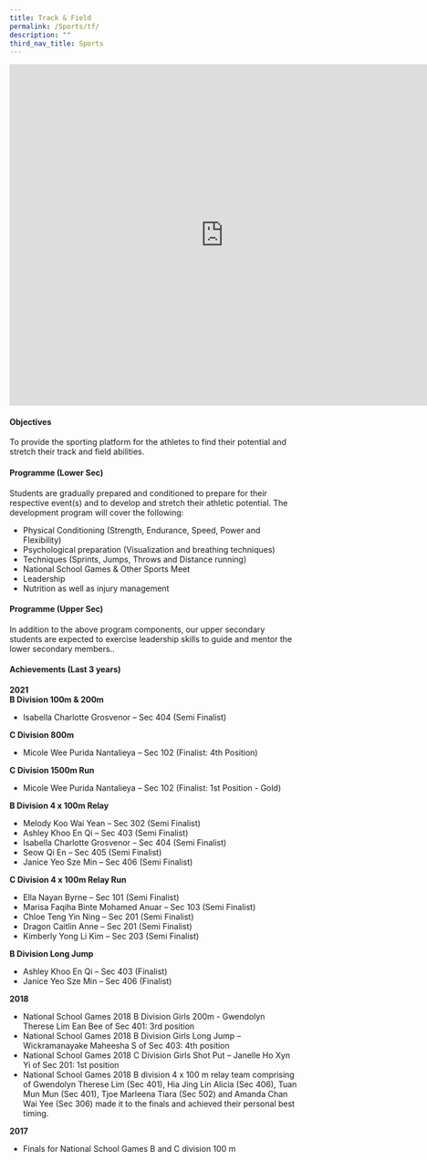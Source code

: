 ```yaml
---
title: Track & Field
permalink: /Sports/tf/
description: ""
third_nav_title: Sports
---
```

<iframe allowfullscreen="true" height="599" width="750" frameborder="0" src="https://docs.google.com/presentation/d/e/2PACX-1vSfVEofg5ILZSJndwh5_LYrgSbE7zr6z4JKkErFPB7NQw-sbzbh-RJDXk4N2Y59TM__v8eYnQczNC3H/embed?start=false&amp;loop=true&amp;delayms=3000"></iframe>

#### Objectives

To provide the sporting platform for the athletes to find their potential and stretch their track and field abilities.

#### Programme (Lower Sec)

Students are gradually prepared and conditioned to prepare for their respective event(s) and to develop and stretch their athletic potential. The development program will cover the following:

* Physical Conditioning (Strength, Endurance, Speed, Power and Flexibility)
* Psychological preparation (Visualization and breathing techniques)
* Techniques (Sprints, Jumps, Throws and Distance running)
* National School Games & Other Sports Meet
* Leadership
* Nutrition as well as injury management


#### Programme (Upper Sec)

In addition to the above program components, our upper secondary students are expected to exercise leadership skills to guide and mentor the lower secondary members..

#### Achievements (Last 3 years)

**2021**  <br>
**B Division 100m &amp; 200m**&nbsp;<br>
*   Isabella Charlotte Grosvenor – Sec 404 (Semi Finalist)

**C Division 800m**&nbsp;<br>
*   Micole Wee Purida Nantalieya – Sec 102 (Finalist: 4th Position)

**C Division 1500m Run**<br>
*   Micole Wee Purida Nantalieya – Sec 102 (Finalist: 1st Position - Gold)

**B Division 4 x 100m Relay**&nbsp;<br>
*   Melody Koo Wai Yean – Sec 302 (Semi Finalist)
*   Ashley Khoo En Qi – Sec 403 (Semi Finalist)
*   Isabella Charlotte Grosvenor – Sec 404 (Semi Finalist)
*   Seow Qi En – Sec 405 (Semi Finalist)
*   Janice Yeo Sze Min – Sec 406 (Semi Finalist)

**C Division 4 x 100m Relay Run**<br>
*   Ella Nayan Byrne – Sec 101 (Semi Finalist)
*   Marisa Faqiha Binte Mohamed Anuar – Sec 103 (Semi Finalist)
*   Chloe Teng Yin Ning – Sec 201 (Semi Finalist)
*   Dragon Caitlin Anne – Sec 201 (Semi Finalist)
*   Kimberly Yong Li Kim – Sec 203 (Semi Finalist)

**B Division Long Jump**<br>
*   Ashley Khoo En Qi – Sec 403 (Finalist)
*   Janice Yeo Sze Min – Sec 406 (Finalist)

**2018**<br>
*   National School Games 2018 B Division Girls 200m - Gwendolyn Therese Lim Ean Bee of Sec 401: 3rd position
*   National School Games 2018 B Division Girls Long Jump – Wickramanayake Maheesha S of Sec 403: 4th position
*   National School Games 2018 C Division Girls Shot Put – Janelle Ho Xyn Yi of Sec 201: 1st position
*   National School Games 2018 B division 4 x 100 m relay team comprising of Gwendolyn Therese Lim (Sec 401), Hia Jing Lin Alicia (Sec 406), Tuan Mun Mun (Sec 401), Tjoe Marleena Tiara (Sec 502) and Amanda Chan Wai Yee (Sec 306) made it to the finals and achieved their personal best timing.

**2017**<br>
*   Finals for National School Games B and C division 100 m